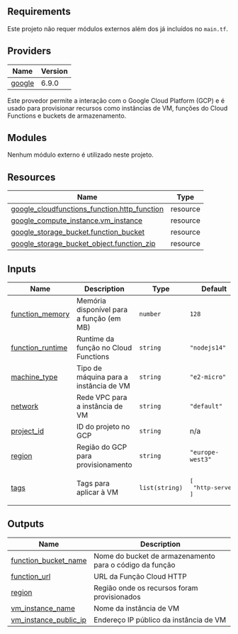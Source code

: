 ## Requirements

Este projeto não requer módulos externos além dos já incluídos no `main.tf`.

## Providers

| Name | Version |
|------|---------|
| <a name="provider_google"></a> [google](#provider\_google) | 6.9.0 |

Este provedor permite a interação com o Google Cloud Platform (GCP) e é usado para provisionar recursos como instâncias de VM, funções do Cloud Functions e buckets de armazenamento.

## Modules

Nenhum módulo externo é utilizado neste projeto.

## Resources

| Name | Type |
|------|------|
| [google_cloudfunctions_function.http_function](https://registry.terraform.io/providers/hashicorp/google/latest/docs/resources/cloudfunctions_function) | resource |
| [google_compute_instance.vm_instance](https://registry.terraform.io/providers/hashicorp/google/latest/docs/resources/compute_instance) | resource |
| [google_storage_bucket.function_bucket](https://registry.terraform.io/providers/hashicorp/google/latest/docs/resources/storage_bucket) | resource |
| [google_storage_bucket_object.function_zip](https://registry.terraform.io/providers/hashicorp/google/latest/docs/resources/storage_bucket_object) | resource |

## Inputs

| Name | Description | Type | Default | Required |
|------|-------------|------|---------|:--------:|
| <a name="input_function_memory"></a> [function\_memory](#input\_function\_memory) | Memória disponível para a função (em MB) | `number` | `128` | no |
| <a name="input_function_runtime"></a> [function\_runtime](#input\_function\_runtime) | Runtime da função no Cloud Functions | `string` | `"nodejs14"` | no |
| <a name="input_machine_type"></a> [machine\_type](#input\_machine\_type) | Tipo de máquina para a instância de VM | `string` | `"e2-micro"` | no |
| <a name="input_network"></a> [network](#input\_network) | Rede VPC para a instância de VM | `string` | `"default"` | no |
| <a name="input_project_id"></a> [project\_id](#input\_project\_id) | ID do projeto no GCP | `string` | n/a | yes |
| <a name="input_region"></a> [region](#input\_region) | Região do GCP para provisionamento | `string` | `"europe-west3"` | no |
| <a name="input_tags"></a> [tags](#input\_tags) | Tags para aplicar à VM | `list(string)` | <pre>[<br/>  "http-server"<br/>]</pre> | no |

## Outputs

| Name | Description |
|------|-------------|
| <a name="output_function_bucket_name"></a> [function\_bucket\_name](#output\_function\_bucket\_name) | Nome do bucket de armazenamento para o código da função |
| <a name="output_function_url"></a> [function\_url](#output\_function\_url) | URL da Função Cloud HTTP |
| <a name="output_region"></a> [region](#output\_region) | Região onde os recursos foram provisionados |
| <a name="output_vm_instance_name"></a> [vm\_instance\_name](#output\_vm\_instance\_name) | Nome da instância de VM |
| <a name="output_vm_instance_public_ip"></a> [vm\_instance\_public\_ip](#output\_vm\_instance\_public\_ip) | Endereço IP público da instância de VM |
